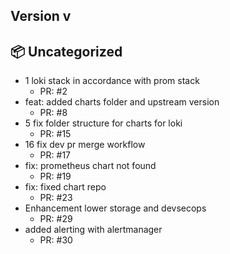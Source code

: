 ## Version v
## 📦 Uncategorized

- 1 loki stack in accordance with prom stack
   - PR: #2
- feat: added charts folder and upstream version
   - PR: #8
- 5 fix folder structure for charts for loki
   - PR: #15
- 16 fix dev pr merge workflow
   - PR: #17
- fix: prometheus chart not found
   - PR: #19
- fix: fixed chart repo
   - PR: #23
- Enhancement lower storage and devsecops
   - PR: #29
- added alerting with alertmanager
   - PR: #30


